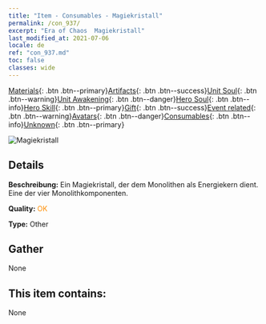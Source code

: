 ```yaml
---
title: "Item - Consumables - Magiekristall"
permalink: /con_937/
excerpt: "Era of Chaos  Magiekristall"
last_modified_at: 2021-07-06
locale: de
ref: "con_937.md"
toc: false
classes: wide
---
```

 [Materials](/ItemsDE/){: .btn .btn--primary}[Artifacts](/ItemsDE/Artifacts/){: .btn .btn--success}[Unit Soul](/ItemsDE/UnitSoul/){: .btn .btn--warning}[Unit Awakening](/ItemsDE/UnitAwakening/){: .btn .btn--danger}[Hero Soul](/ItemsDE/HeroSoul/){: .btn .btn--info}[Hero Skill](/ItemsDE/HeroSkill/){: .btn .btn--primary}[Gift](/ItemsDE/Gift/){: .btn .btn--success}[Event related](/ItemsDE/Events/){: .btn .btn--warning}[Avatars](/ItemsDE/Avatars/){: .btn .btn--danger}[Consumables](/ItemsDE/Consumables/){: .btn .btn--info}[Unknown](/ItemsDE/Unknown/){: .btn .btn--primary}

 ![Magiekristall](/images/t/i_40025.png)

## Details
 **Beschreibung:** Ein Magiekristall, der dem Monolithen als Energiekern dient. Eine der vier Monolithkomponenten.

 **Quality:** <span style="color: #FF8C00">OK</span>

 **Type:** Other

## Gather

  None

## This item contains:

  None

